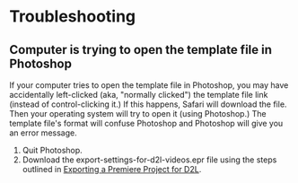 # Troubleshooting

## Computer is trying to open the template file in Photoshop

If your computer tries to open the template file in Photoshop, you may have accidentally left-clicked \(aka, "normally clicked"\) the template file link \(instead of control-clicking it.\) If this happens, Safari will download the file. Then your operating system will try to open it \(using Photoshop.\) The template file's format will confuse Photoshop and Photoshop will give you an error message.

1. Quit Photoshop.
2. Download the export-settings-for-d2l-videos.epr file using the steps outlined in [Exporting a Premiere Project for D2L](/exporting-a-premiere-project-for-d2l.md).



